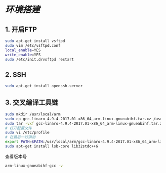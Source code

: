 # _环境搭建_

## 1. 开启FTP
```sh
sudo apt-get install vsftpd
sudo vim /etc/vsftpd.conf
local_enable=YES
write_enable=YES
sudo /etc/init.d/vsftpd restart
```

## 2. SSH
```sh
sudo apt-get install openssh-server
```

## 3. 交叉编译工具链
```sh
sudo mkdir /usr/local/arm
sudo cp gcc-linaro-4.9.4-2017.01-x86_64_arm-linux-gnueabihf.tar.xz /usr/local/arm/
sudo tar -vxf gcc-linaro-4.9.4-2017.01-x86_64_arm-linux-gnueabihf.tar.xz
# 打开配置文件
sudo vi /etc/profile
# 在最后一行添加
export PATH=$PATH:/usr/local/arm/gcc-linaro-4.9.4-2017.01-x86_64_arm-linux-gnueabihf/bin
sudo apt-get install lsb-core lib32stdc++6
```
查看版本号
```sh
arm-linux-gnueabihf-gcc -v
```

